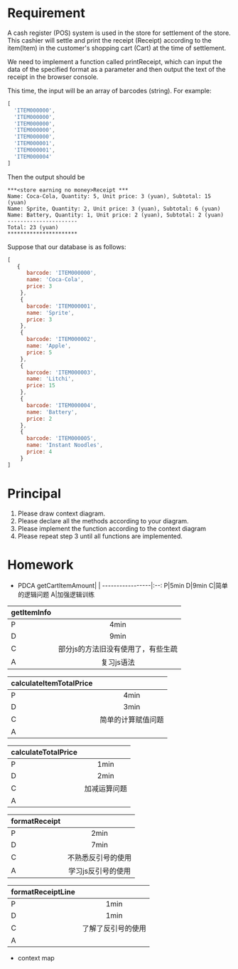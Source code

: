 # Requirement
A cash register (POS) system is used in the store for settlement of the store. This cashier will settle and print the receipt (Receipt) according to the item(Item) in the customer's shopping cart (Cart) at the time of settlement.

We need to implement a function called printReceipt, which can input the data of the specified format as a parameter and then output the text of the receipt in the browser console.

This time, the input will be an array of barcodes (string). For example:
```javascript
[
  'ITEM000000',
  'ITEM000000',
  'ITEM000000',
  'ITEM000000',
  'ITEM000000',
  'ITEM000001',
  'ITEM000001',
  'ITEM000004'
]
```

Then the output should be 
```
***<store earning no money>Receipt ***
Name: Coca-Cola, Quantity: 5, Unit price: 3 (yuan), Subtotal: 15 (yuan)
Name: Sprite, Quantity: 2, Unit price: 3 (yuan), Subtotal: 6 (yuan)
Name: Battery, Quantity: 1, Unit price: 2 (yuan), Subtotal: 2 (yuan)
----------------------
Total: 23 (yuan)
**********************
```

Suppose that our database is as follows:
```javascript
[
   {
      barcode: 'ITEM000000',
      name: 'Coca-Cola',
      price: 3
    },
    {
      barcode: 'ITEM000001',
      name: 'Sprite',
      price: 3
    },
    {
      barcode: 'ITEM000002',
      name: 'Apple',
      price: 5
    },
    {
      barcode: 'ITEM000003',
      name: 'Litchi',
      price: 15
    },
    {
      barcode: 'ITEM000004',
      name: 'Battery',
      price: 2
    },
    {
      barcode: 'ITEM000005',
      name: 'Instant Noodles',
      price: 4
    }
]
```

# Principal

1. Please draw context diagram.
2. Please declare all the methods according to your diagram.
3. Please implement the function according to the context diagram
4. Please repeat step 3 until all functions are implemented.

# Homework
- PDCA
getCartItemAmount|    |
-----------------|:--:
P|5min
D|9min
C|简单的逻辑问题
A|加强逻辑训练

getItemInfo|         |
-----------------|:--:
P|4min
D|9min
C|部分js的方法旧没有使用了，有些生疏
A|复习js语法

calculateItemTotalPrice|         |
-----------------|:--:
P|4min
D|3min
C|简单的计算赋值问题
A|

calculateTotalPrice|         |
-----------------|:--:
P|1min
D|2min
C|加减运算问题
A|

formatReceipt|         |
-----------------|:--:
P|2min
D|7min
C|不熟悉反引号的使用
A|学习js反引号的使用

formatReceiptLine|         |
-----------------|:--:
P|1min
D|1min
C|了解了反引号的使用
A|

- context map
